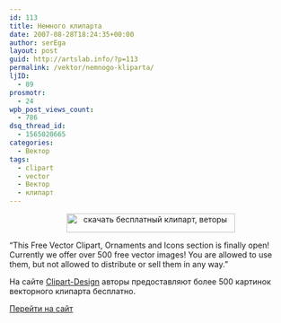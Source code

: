 ```yaml
---
id: 113
title: Немного клипарта
date: 2007-08-28T18:24:35+00:00
author: serEga
layout: post
guid: http://artslab.info/?p=113
permalink: /vektor/nemnogo-kliparta/
ljID:
  - 89
prosmotr:
  - 24
wpb_post_views_count:
  - 786
dsq_thread_id:
  - 1565020665
categories:
  - Вектор
tags:
  - clipart
  - vector
  - Вектор
  - клипарт
---
```

<center>
  <a href="http://googledrive.com/host/0B9lHVSSSdxdxd0hjdUdmRzY3Tjg/vector_clipart_design.jpg"><img src="http://googledrive.com/host/0B9lHVSSSdxdxd0hjdUdmRzY3Tjg/vector_clipart_design-300x34.jpg" alt="скачать бесплатный клипарт, веторы" title="vector_clipart_design" width="300" height="34" class="alignnone size-medium wp-image-1646" /></a>
</center>

&#8220;This Free Vector Clipart, Ornaments and Icons section is finally open! Currently we offer over 500 free vector images! You are allowed to use them, but not allowed to distribute or sell them in any way.&#8221;

На сайте <a href="http://www.clipart-design.com/" title="free clipart" target="_blank">Clipart-Design</a> авторы предоставляют более 500 картинок векторного клипарта бесплатно.

<a href="http://www.clipart-design.com/freeclipart.htm" title="Clipart Design" target="_blank">Перейти на сайт</a>